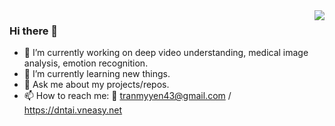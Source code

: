 <a href="https://github.com/MyYen2004">
   <img align="right" src="https://github-readme-stats.vercel.app/api?username=MyYen2004&show_icons=true&theme=dark"/>
</a>

### Hi there 👋
- 🔭 I’m currently working on deep video understanding, medical image analysis, emotion recognition.
- 🌱 I’m currently learning new things.
- 💬 Ask me about my projects/repos.
- 📫 How to reach me: 📨 tranmyyen43@gmail.com / https://dntai.vneasy.net
